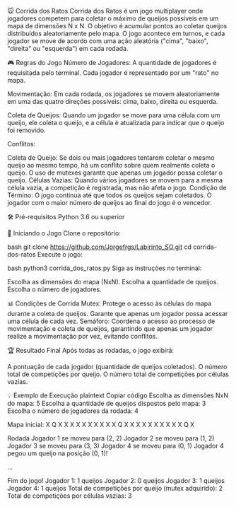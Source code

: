 🐭 Corrida dos Ratos
Corrida dos Ratos é um jogo multiplayer onde jogadores competem para coletar o máximo de queijos possíveis em um mapa de dimensões N x N. O objetivo é acumular pontos ao coletar queijos distribuídos aleatoriamente pelo mapa. O jogo acontece em turnos, e cada jogador se move de acordo com uma ação aleatória ("cima", "baixo", "direita" ou "esquerda") em cada rodada.

🎮 Regras do Jogo
Número de Jogadores: A quantidade de jogadores é requisitada pelo terminal. Cada jogador é representado por um "rato" no mapa.

Movimentação: Em cada rodada, os jogadores se movem aleatoriamente em uma das quatro direções possíveis: cima, baixo, direita ou esquerda.

Coleta de Queijos: Quando um jogador se move para uma célula com um queijo, ele coleta o queijo, e a célula é atualizada para indicar que o queijo foi removido.

Conflitos:

Coleta de Queijo: Se dois ou mais jogadores tentarem coletar o mesmo queijo ao mesmo tempo, há um conflito sobre quem realmente coleta o queijo. O uso de mutexes garante que apenas um jogador possa coletar o queijo.
Células Vazias: Quando vários jogadores se movem para a mesma célula vazia, a competição é registrada, mas não afeta o jogo.
Condição de Término: O jogo continua até que todos os queijos sejam coletados. O jogador com o maior número de queijos ao final do jogo é o vencedor.

🛠️ Pré-requisitos
Python 3.6 ou superior

🚀 Iniciando o Jogo
Clone o repositório:

bash
git clone https://github.com/Jorgefrgs/Labirinto_SO.git
cd corrida-dos-ratos
Execute o jogo:

bash
python3 corrida_dos_ratos.py
Siga as instruções no terminal:

Escolha as dimensões do mapa (NxN).
Escolha a quantidade de queijos.
Escolha o número de jogadores.

📊 Condições de Corrida
Mutex: Protege o acesso às células do mapa durante a coleta de queijos. Garante que apenas um jogador possa acessar uma célula de cada vez.
Semáforo: Coordena o acesso ao processo de movimentação e coleta de queijos, garantindo que apenas um jogador realize a movimentação por vez, evitando conflitos.

🏆 Resultado Final
Após todas as rodadas, o jogo exibirá:

A pontuação de cada jogador (quantidade de queijos coletados).
O número total de competições por queijo.
O número total de competições por células vazias.

💡 Exemplo de Execução
plaintext
Copiar código
Escolha as dimensões NxN do mapa:
5
Escolha a quantidade de queijos dispostos pelo mapa:
3
Escolha o número de jogadores da rodada:
4

Mapa inicial:
X Q X X X
X X X X X
X X Q X X
X X X X X
X X X Q X

Rodada
Jogador 1 se moveu para (2, 2)
Jogador 2 se moveu para (1, 2)
Jogador 3 se moveu para (3, 3)
Jogador 4 se moveu para (0, 1)
Jogador 4 pegou um queijo na posição (0, 1)!

...

Fim do jogo!
Jogador 1: 1 queijos
Jogador 2: 0 queijos
Jogador 3: 1 queijos
Jogador 4: 1 queijos
Total de competições por queijo (mutex adquirido): 2
Total de competições por células vazias: 3